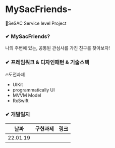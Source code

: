 # MySacFriends-
🌱SeSAC Service level Project

### ✔︎ MySacFriends?
나의 주변에 있는, 공통된 관심사를 가진 친구를 찾아보자!

### ✔︎ 프레임워크 & 디자인패턴 & 기술스택
🔥도전과제

- UIKit
- programmatically UI
- MVVM Model
- RxSwift

### ✔︎ 개발일지
| 날짜     | 구현과제 |링크|
| ---- | -------- |----|
|     22.01.19|          |
